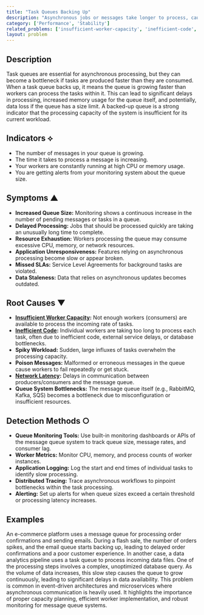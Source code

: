 ```yaml
---
title: "Task Queues Backing Up"
description: "Asynchronous jobs or messages take longer to process, causing queues to grow and delaying critical operations."
category: ['Performance', 'Stability']
related_problems: ['insufficient-worker-capacity', 'inefficient-code', 'network-latency']
layout: problem
---
```


## Description
Task queues are essential for asynchronous processing, but they can become a bottleneck if tasks are produced faster than they are consumed. When a task queue backs up, it means the queue is growing faster than workers can process the tasks within it. This can lead to significant delays in processing, increased memory usage for the queue itself, and potentially, data loss if the queue has a size limit. A backed-up queue is a strong indicator that the processing capacity of the system is insufficient for its current workload.

## Indicators ⟡
- The number of messages in your queue is growing.
- The time it takes to process a message is increasing.
- Your workers are constantly running at high CPU or memory usage.
- You are getting alerts from your monitoring system about the queue size.

## Symptoms ▲

- **Increased Queue Size:** Monitoring shows a continuous increase in the number of pending messages or tasks in a queue.
- **Delayed Processing:** Jobs that should be processed quickly are taking an unusually long time to complete.
- **Resource Exhaustion:** Workers processing the queue may consume excessive CPU, memory, or network resources.
- **Application Unresponsiveness:** Features relying on asynchronous processing become slow or appear broken.
- **Missed SLAs:** Service Level Agreements for background tasks are violated.
- **Data Staleness:** Data that relies on asynchronous updates becomes outdated.

## Root Causes ▼

- **[Insufficient Worker Capacity](insufficient-worker-capacity.md):** Not enough workers (consumers) are available to process the incoming rate of tasks.
- **[Inefficient Code](inefficient-code.md):** Individual workers are taking too long to process each task, often due to inefficient code, external service delays, or database bottlenecks.
- **Spiky Workload:** Sudden, large influxes of tasks overwhelm the processing capacity.
- **Poison Messages:** Malformed or erroneous messages in the queue cause workers to fail repeatedly or get stuck.
- **[Network Latency](network-latency.md):** Delays in communication between producers/consumers and the message queue.
- **Queue System Bottlenecks:** The message queue itself (e.g., RabbitMQ, Kafka, SQS) becomes a bottleneck due to misconfiguration or insufficient resources.

## Detection Methods ○

- **Queue Monitoring Tools:** Use built-in monitoring dashboards or APIs of the message queue system to track queue size, message rates, and consumer lag.
- **Worker Metrics:** Monitor CPU, memory, and process counts of worker instances.
- **Application Logging:** Log the start and end times of individual tasks to identify slow processing.
- **Distributed Tracing:** Trace asynchronous workflows to pinpoint bottlenecks within the task processing.
- **Alerting:** Set up alerts for when queue sizes exceed a certain threshold or processing latency increases.

## Examples
An e-commerce platform uses a message queue for processing order confirmations and sending emails. During a flash sale, the number of orders spikes, and the email queue starts backing up, leading to delayed order confirmations and a poor customer experience. In another case, a data analytics pipeline uses a task queue to process incoming data files. One of the processing steps involves a complex, unoptimized database query. As the volume of data increases, this slow step causes the queue to grow continuously, leading to significant delays in data availability. This problem is common in event-driven architectures and microservices where asynchronous communication is heavily used. It highlights the importance of proper capacity planning, efficient worker implementation, and robust monitoring for message queue systems.